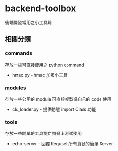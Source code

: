 # backend-toolbox
後端開發常用之小工具箱

## 相關分類
### commands
存放一些可直接使用之 python command

- hmac.py - hmac 加密小工具

### modules
存放一些公用的 module 可直接複製進自己的 code 使用

- cls_loader.py - 提供動態 import Class 功能

### tools
存放一些間單的工具提供開發上測試使用

- echo-server - 回覆 Requset 所有資訊的簡單 Server
